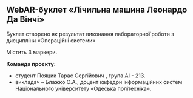 ## WebAR-буклет «Лічильна машина Леонардо Да Вінчі»
Буклет створено як результат виконання лабораторної роботи з дисципліни «Операційні системи»

Містить 3 маркери.

**Команда проєкту:**

- студент Пояцик Тарас Сергійович , група АI - 213.
- викладач – Блажко О.А., доцент кафедри інформаційних систем Національного університету «Одеська політехніка».
